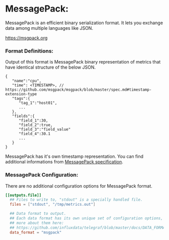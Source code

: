 # MessagePack:

MessagePack is an efficient binary serialization format. It lets you exchange data among multiple languages like JSON. 

https://msgpack.org

### Format Definitions:

Output of this format is MessagePack binary representation of metrics that have identical structure of the below JSON.

```
{
   "name":"cpu",
   "time": <TIMESTAMP>, // https://github.com/msgpack/msgpack/blob/master/spec.md#timestamp-extension-type
   "tags":{
      "tag_1":"host01",
      ...
   },
   "fields":{
      "field_1":30,
      "field_2":true,
      "field_3":"field_value"
      "field_4":30.1
      ...
   }
}
```

MessagePack has it's own timestamp representation. You can find additional informations from [MessagePack specification](https://github.com/msgpack/msgpack/blob/master/spec.md#timestamp-extension-type).

### MessagePack Configuration:

There are no additional configuration options for MessagePack format.

```toml
[[outputs.file]]
  ## Files to write to, "stdout" is a specially handled file.
  files = ["stdout", "/tmp/metrics.out"]

  ## Data format to output.
  ## Each data format has its own unique set of configuration options, read
  ## more about them here:
  ## https://github.com/influxdata/telegraf/blob/master/docs/DATA_FORMATS_OUTPUT.md
  data_format = "msgpack"
```